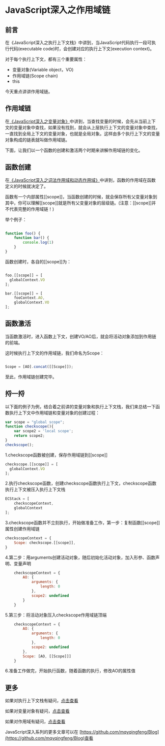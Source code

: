 # JavaScript深入之作用域链

## 前言

在《JavaScript深入之执行上下文栈》中讲到，当JavaScript代码执行一段可执行代码(executable code)时，会创建对应的执行上下文(execution context)。

对于每个执行上下文，都有三个重要属性：

* 变量对象(Variable object，VO)
* 作用域链(Scope chain)
* this

今天重点讲讲作用域链。

## 作用域链

在[《JavaScript深入之变量对象》](https://github.com/mqyqingfeng/Blog/blob/master/JavaScript%E6%B7%B1%E5%85%A5%E4%B9%8B%E5%8F%98%E9%87%8F%E5%AF%B9%E8%B1%A1.md)中讲到，当查找变量的时候，会先从当前上下文的变量对象中查找，如果没有找到，就会从上层执行上下文的变量对象中查找，一直找到全局上下文的变量对象，也就是全局对象。这样由多个执行上下文的变量对象构成的链表就叫做作用域链。

下面，让我们以一个函数的创建和激活两个时期来讲解作用域链的变化。

## 函数创建

在[《JavaScript深入之词法作用域和动态作用域》](https://github.com/mqyqingfeng/Blog/blob/master/JavaScript深入之词法作用域和动态作用域.md)中讲到，函数的作用域在函数定义的时候就决定了。

函数有一个内部属性[[scope]]，当函数创建的时候，就会保存所有父变量对象到其中，你可以理解[[scope]]就是所有父变量对象的层级链。(注意：[[scope]]并不代表完整的作用域链！)

举个例子：

```js
 
function foo() {
    function bar() {
        console.log(1)
    }
}

```

函数创建时，各自的[[scope]]为：

```js

foo.[[scope]] = [
  globalContext.VO
];

bar.[[scope]] = [
    fooContext.AO,
    globalContext.VO
];

```

## 函数激活

当函数激活时，进入函数上下文，创建VO/AO后，就会将活动对象添加到作用链的前端。

这时候执行上下文的作用域链，我们命名为Scope：

```js

Scope = [AO].concat([[Scope]]);

```

至此，作用域链创建完毕。

## 捋一捋

以下面的例子为例，结合着之前讲的变量对象和执行上下文栈，我们来总结一下函数执行上下文中作用域链和变量对象的创建过程：

```js
var scope = "global scope";
function checkscope(){
    var scope2 = 'local scope';
    return scope2;
}
checkscope();
```

1.checkscope函数被创建，保存作用域链到[[scope]]

```js
checkscope.[[scope]] = [
  globalContext.VO
];
```

2.执行checkscope函数，创建checkscope函数执行上下文，checkscope函数执行上下文被压入执行上下文栈

```js
ECStack = [
    checkscopeContext,
    globalContext
];
```

3.checkscope函数并不立刻执行，开始做准备工作，第一步：复制函数[[scope]]属性创建作用域链

```js
checkscopeContext = {
    Scope: checkscope.[[scope]],
}
```

4.第二步：用arguments创建活动对象，随后初始化活动对象，加入形参、函数声明、变量声明

```js
    checkscopeContext = {
        AO: {
            arguments: {
                length: 0
            },
            scope2: undefined
        }
    }
```

5.第三步：将活动对象压入checkscope作用域链顶端

```js
    checkscopeContext = {
        AO: {
            arguments: {
                length: 0
            },
            scope2: undefined
        },
        Scope: [AO, [[Scope]]]
    }
```

6.准备工作做完，开始执行函数，随着函数的执行，修改AO的属性值

## 更多

如果对执行上下文栈有疑问，[点击查看](https://github.com/mqyqingfeng/Blog/blob/master/JavaScript%E6%B7%B1%E5%85%A5%E4%B9%8B%E6%89%A7%E8%A1%8C%E4%B8%8A%E4%B8%8B%E6%96%87%E6%A0%88.md)

如果对变量对象有疑问，[点击查看](https://github.com/mqyqingfeng/Blog/blob/master/JavaScript%E6%B7%B1%E5%85%A5%E4%B9%8B%E5%8F%98%E9%87%8F%E5%AF%B9%E8%B1%A1.md)

如果对作用域有疑问，[点击查看](https://github.com/mqyqingfeng/Blog/blob/master/JavaScript%E6%B7%B1%E5%85%A5%E4%B9%8B%E8%AF%8D%E6%B3%95%E4%BD%9C%E7%94%A8%E5%9F%9F%E5%92%8C%E5%8A%A8%E6%80%81%E4%BD%9C%E7%94%A8%E5%9F%9F.md)

JavaScript深入系列的更多文章可以在 [https://github.com/mqyqingfeng/Blog](https://github.com/mqyqingfeng/Blog)查看